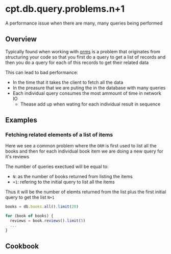 # cpt.db.query.problems.n+1

A performance issue when there are many, many queries being performed

## Overview

Typically found when working with [orms](./zeuk.md) is a problem that
originates from structuring your code so that you first do a query to get
a list of records and then you do a query for each of this records
to get their related data

This can lead to bad performance:
  - In the time that it takes the client to fetch all the data
  - In the preasure that we are puting the in the database with many queries
  - Each individual query consumes the most ammount of time in network IO
    - Thease add up when wating for each individual result in sequence

## Examples

### Fetching related elements of a list of items

Here we see a common problem where the `ORM` is first used to list all the
books and then for each individual book item we are doing a new query
for it's reviews

The number of queries exectued will be equal to:
  - `N`: as the number of books returned from listing the items
  - `+1`: refering to the initial query to list all the items

Thus it will be the number of elemts returned from the list plus the first
initial query to get the list `N+1`

```js
books = db.books.all().limit(20)

for (book of books) {
  reviews = book.reviews().limit(5)
  ...
}
```

## Cookbook
